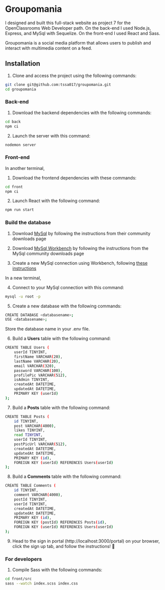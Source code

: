 # Groupomania

I designed and built this full-stack website as project 7 for the OpenClassrooms Web Developer path. On the back-end I used Node.js, Express, and MySql with Sequelize. On the front-end I used React and Sass.

Groupomania is a social media platform that allows users to publish and interact with multimedia content on a feed.

## Installation

1. Clone and access the project using the following commands:

```bash
git clone git@github.com:tssa017/groupomania.git
cd groupomania
```

### Back-end

1. Download the backend dependencies with the following commands:

```bash
cd back
npm ci
```

2. Launch the server with this command:

```bash
nodemon server
```

### Front-end

In another terminal,

1. Download the frontend dependencies with these commands:

```bash
cd front
npm ci
```

2. Launch React with the following command:

```bash
npm run start
```

### Build the database

1. Download [MySql](https://dev.mysql.com/downloads/mysql/) by following the instructions from their community downloads page

2. Download [MySql Workbench](https://dev.mysql.com/downloads/workbench/) by following the instructions from the MySql community downloads page

3. Create a new MySql connection using Workbench, following [these instructions](https://dev.mysql.com/doc/workbench/en/wb-getting-started-tutorial-create-connection.html)

In a new terminal,

4. Connect to your MySql connection with this command:

```bash
mysql -u root -p
```

5. Create a new database with the following commands:

```bash
CREATE DATABASE <databasename>;
USE <databasename>;
```

Store the database name in your .env file.

6. Build a **Users** table with the following command:

```bash
CREATE TABLE Users (
    userId TINYINT,
    firstName VARCHAR(20),
    lastName VARCHAR(20),
    email VARCHAR(320),
    password VARCHAR(100),
    profilePic VARCHAR(512),
    isAdmin TINYINT,
    createdAt DATETIME,
    updatedAt DATETIME,
    PRIMARY KEY (userId)
);
```

7. Build a **Posts** table with the following command:

```bash
CREATE TABLE Posts (
    id TINYINT,
    post VARCHAR(4000),
    likes TINYINT,
    read TINYINT,
    userId TINYINT,
    postPicUrl VARCHAR(512),
    createdAt DATETIME,
    updatedAt DATETIME,
    PRIMARY KEY (id),
    FOREIGN KEY (userId) REFERENCES Users(userId)
);
```

8. Build a **Comments** table with the following command:

```bash
CREATE TABLE Comments (
    id TINYINT,
    comment VARCHAR(4000),
    postId TINYINT,
    userId TINYINT,
    createdAt DATETIME,
    updatedAt DATETIME,
    PRIMARY KEY (id),
    FOREIGN KEY (postId) REFERENCES Posts(id),
    FOREIGN KEY (userId) REFERENCES Users(userId)
);
```

9. Head to the sign in portal (http://localhost:3000/portal) on your browser, click the sign up tab, and follow the instructions! 🚀

### For developers

1. Compile Sass with the following commands:

```bash
cd front/src
sass --watch index.scss index.css
```
